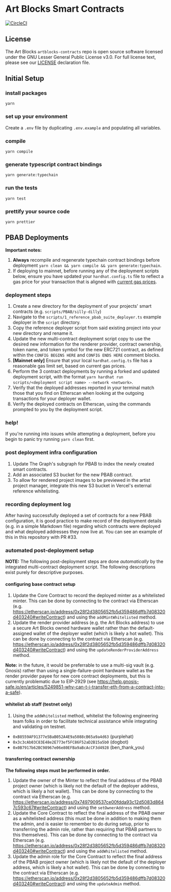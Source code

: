 # Art Blocks Smart Contracts

[![CircleCI](https://circleci.com/gh/ArtBlocks/artblocks-contracts/tree/main.svg?style=svg&circle-token=757a2689792bc9c126834396d6fa47e8f023bc2d)](https://circleci.com/gh/ArtBlocks/artblocks-contracts/tree/main)

## License

The Art Blocks `artblocks-contracts` repo is open source software licensed under the GNU Lesser General Public License v3.0. For full license text, please see our [LICENSE](https://github.com/ArtBlocks/artblocks-contracts/blob/main/LICENSE) declaration file.

## Initial Setup

### install packages
`yarn`

### set up your environment

Create a `.env` file by duplicating `.env.example` and populating all variables.

### compile
`yarn compile`

### generate typescript contract bindings
`yarn generate:typechain`

### run the tests
`yarn test`

### prettify your source code
`yarn prettier`

## PBAB Deployments

**Important notes:**

1. **Always** recompile and regenerate typechain contract bindings before deployment `yarn clean && yarn compile && yarn generate:typechain`.
1. If deploying to mainnet, before running any of the deployment scripts below, ensure you have updated your `hardhat.config.ts` file to reflect a gas price for your transaction that is aligned with [current gas prices](https://etherscan.io/gastracker).

### deployment steps

1. Create a new directory for the deployment of your projects' smart contracts (e.g. `scripts/PBAB/silly-dilly`)
1. Navigate to the `scripts/1_reference_pbab_suite_deployer.ts` example deployer in the `script` directory.
1. Copy the reference deployer script from said existing project into your new directory and rename it.
1. Update the new multi-contract deployment script copy to use the desired new information for the renderer provider, contract ownership, token name, and token symbol for the new ERC721 contract, as defined within the `CONFIG BEGINS HERE` and `CONFIG ENDS HERE` comment blocks.
1. **[Mainnet only]** Ensure that your local `hardhat.config.ts` file has a reasonable gas limit set, based on current gas prices.
1. Perform the 3 contract deployments by running a forked and updated deployment script, with the format `yarn hardhat run scripts/<deployment script name> --network <network>`.
1. Verify that the deployed addresses reported in your terminal match those that you find on Etherscan when looking at the outgoing transactions for your deployer wallet.
1. Verify the deployed contracts on Etherscan, using the commands prompted to you by the deployment script.

### help!

If you're running into issues while attempting a deployment, before you begin to panic try running `yarn clean` first.

### post deployment infra configuration

1. Update The Graph's subgraph for PBAB to index the newly created smart contracts.
1. Add an associated S3 bucket for the new PBAB contract.
1. To allow for rendered project images to be previewed in the artist project manager, integrate this new S3 bucket in Vercel's external reference whitelisting.

### recording deployment log

After having successfully deployed a set of contracts for a new PBAB configuration, it is good practice to make record of the deployment details (e.g. in a simple Markdown file) regarding which contracts were deployed and what deployed addresses they now live at. You can see an example of this in this repository with PR #33.

### automated post-deployment setup

**NOTE:** The following post-deployment steps are done _automatically_ by the integrated multi-contract deployment script. The following descriptions exist purely for descriptive purposes.

#### configuring base contract setup

1. Update the Core Contract to record the deployed minter as a whitelisted minter. This can be done by connecting to the contract via Etherscan (e.g. https://etherscan.io/address/0x28f2d3805652fb5d359486dffb7d08320d403240#writeContract) and using the `addMintWhitelisted` method.
1. Update the render provider address (e.g. the Art Blocks address) to use a secure Art Blocks owned hardware wallet rather than the default-assigned wallet of the deployer wallet (which is likely a hot wallet). This can be done by connecting to the contract via Etherscan (e.g. https://etherscan.io/address/0x28f2d3805652fb5d359486dffb7d08320d403240#writeContract) and using the `updateRenderProviderAddress` method.

**Note:** in the future, it would be preferrable to use a multi-sig vault (e.g. Gnosis) rather than using a single-failure-point hardware wallet as the render provider payee for new core contract deployments, but this is currently problematic due to EIP-2929 (see https://help.gnosis-safe.io/en/articles/5249851-why-can-t-i-transfer-eth-from-a-contract-into-a-safe).

#### whitelist ab staff (testnet only)

1. Using the `addWhitelisted` method, whitelist the following engineering team folks in order to facilitate technical assistance while integrating and validating on testnet.
- `0xB8559AF91377e5BaB052A4E9a5088cB65a9a4d63` (purplehat)
- `0x3c3cAb03C83E48e2E773ef5FC86F52aD2B15a5b0` (dogbot)
- `0x0B7917b62BC98967e06e80EFBa9aBcAcCF3d4928` (ben_thank_you)

#### transferring contract ownership

**The following steps must be performed in order.**

1. Update the owner of the Minter to reflect the final address of the PBAB project owner (which is likely not the default of the deployer address, which is likely a hot wallet). This can be done by connecting to the contract via Etherscan (e.g. https://etherscan.io/address/0x7497909537ce00fdda93c12d5083d8647c593c67#writeContract) and using the `setOwnerAddress` method.
1. Update the Core Contract to reflect the final address of the PBAB owner as a whitelisted address (this must be done in addition to making them the admin, and is easier to remember to do during setup, prior to transferring the admin role, rather than requiring that PBAB partners to this themselves). This can be done by connecting to the contract via Etherscan (e.g. https://etherscan.io/address/0x28f2d3805652fb5d359486dffb7d08320d403240#writeContract) and using the `addWhitelisted` method.
1. Update the admin role for the Core Contract to reflect the final address of the PBAB project owner (which is likely not the default of the deployer address, which is likely a hot wallet). This can be done by connecting to the contract via Etherscan (e.g. https://etherscan.io/address/0x28f2d3805652fb5d359486dffb7d08320d403240#writeContract) and using the `updateAdmin` method.
